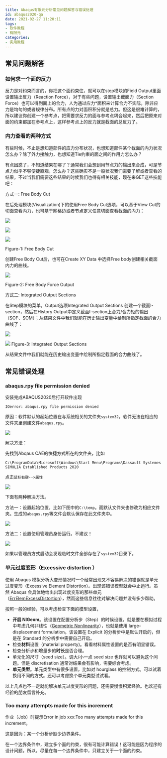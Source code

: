 ```yaml
---
title: Abaqus有限元分析常见问题解答与错误处理
id: abaqus2020-qa
date: 2021-02-27 11:20:11
tags:
- 软件教程
- 有限元
categories:
- 实用教程
---
```


## 常见问题解答

### 如何求一个面的反力

反力是对约束而言的，你把这个面约束住，就可以在step模块的Field Output里面设置输出反力（Reaction Force），对于有些问题，设置输出截面力（Section Force）也可以得到面上的合力，人为通过应力*面积来计算合力不实际，除非应力是均匀的或者规律分布。所有点的力对面积积分就是总力。但这是很难计算的，所以建议你创建一个参考点，把需要求反力的面与参考点耦合起来，然后把原来对面的约束都加在参考点上，这样参考点上的反力就是截面的总反力了。

### 内力查看的两种方式

有些时候，不止是想知道部件的应力分布状况，也想知道部件某个截面的内力状况怎么办？除了外力接触力，也想知道Tie约束的面之间的作用力怎么办？

有点困惑了，不知道结果在哪了？通常我们会想到用节点力的输出来合成，可是节点力似乎不够便捷直观，怎么办？这些确实不是一般状况我们需要了解或者查看的结果，不过当我们需要这些结果的时候我们也得有相关技能，现在来GET这些技能吧：



方式一: Free Body Cut

在后处理模块(Visualization)下的使用Free Body Cut选项，可以基于View Cut的切面查看内力，也可基于网格边或者节点定义任意切面查看截面的内力：

![](https://gitee.com/zihm/images/raw/master/hexo/20210307104905.jpg)

 

![](https://gitee.com/zihm/images/raw/master/hexo/20210307104909.jpg)

 

![](https://gitee.com/zihm/images/raw/master/hexo/20210307104913.jpg)


Figure-1:  Free Body Cut                                

创建Free Body Cut后，也可在Create XY Data 中选择Free body创建相关截面内力的曲线。

![](https://gitee.com/zihm/images/raw/master/hexo/20210307104923.jpg) 

 Figure-2:  Free Body Force Output                    

方式二: Integrated Output Sections

在Step模块的菜单，Output选项Integrated Output Sections 创建一个截面I-section，然后在History Output中定义截面I-section上合力/合力矩的输出（SOF、SOM）；从结果文件中我们就能在历史输出变量中绘制所指定截面的合力曲线了：

![](https://gitee.com/zihm/images/raw/master/hexo/20210307104926.jpg) 

![](https://gitee.com/zihm/images/raw/master/hexo/20210307104931.jpg) 
Figure-3:  Integrated Output Sections                 

从结果文件中我们就能在历史输出变量中绘制所指定截面的合力曲线了。



## 常见错误处理

### abaqus.rpy file permission denied

安装完成ABAQUS2020后打开软件出现

```
IOerror: abaqus.rpy file permission denied
```

原因：软件默认的起始位置在与系统相关的文件夹`system32`，软件无法在相应的文件夹里创建文件`abaqus.rpy`。

![](https://gitee.com/zihm/images/raw/master/hexo/20210227104009.png)



解决方法：

先找到Abqaus CAE的快捷方式所在的文件夹，比如

```
C:\ProgramData\Microsoft\Windows\Start Menu\Programs\Dassault Systemes SIMULIA Established Products 2020
```

点击`鼠标右键-->属性`

![](https://gitee.com/zihm/images/raw/master/hexo/20210227104743.png)

下面有两种解决方法。

方法一：设置起始位置，比如下图中的`C:\temp`。而默认文件夹也修改为相应文件夹。生成的`abaqus.rpy`等文件会默认保存在此文件夹中。

![](https://gitee.com/zihm/images/raw/master/hexo/20210227104145.png)



方法二：设置使用管理员身份运行。不建议！

![](https://gitee.com/zihm/images/raw/master/hexo/20210227104258.png)

如果以管理员方式启动会发现临时文件全部存在了`system32`目录下。

### 单元过度变形（Excessive distortion ）

使用 Abaqus 模拟分析大变形情况时一个经常出现又不容易解决的错误就是单元过度变形（Excessive Element Distortion）。出现该错误模型就会中止运行。虽然 Abaqus 会具体地给出出现过度变形的那些单元（[ErrElemExcessDistortion](https://cnzhx.net/fe/2015/01/29/view-errelemexcessdistortion-elements/)），然而这些信息往往对解决问题并没有多少帮助。

按照一般的经验，可以考虑检查下面的模型设置，

- **开启 NlGeom**。该设置在配置分析步（Step）的时候设置，就是要在模拟过程中考虑几何非线性（[Geometric Nonlinearity](https://www.comsol.com/blogs/what-is-geometric-nonlinearity/)），也就是使用 large-displacement formulation。该设置在 Explicit 的分析步中是默认开启的，但是在 Standard 的分析步中需要自己开启。
- 检查**材料**设置（material property)。看看材料属性设置的是否有明显错误。
- 检查分析步和增量步的**时长**是否合理。
- 单元化的尺寸（seed size）。调大/小一点 seed size 也许就可以避免这个问题。但是 discretisation 通常对结果会有影响，需要综合考虑。
- **单元类型**。单元类型中有很多设置，比如对 hourglass 的控制方式。可以试着换用不同的方式。还可以考虑换个单元类型试试看。

以上几点也不一定就能解决单元过度变形的问题，还需要慢慢积累经验。也欢迎有经验的朋友留言补充。



### Too many attempts made for this increment

作业（Job）时提示Error in job xxx:Too many attempts made for this increment。

这是因为：某一个分析步缺少边界条件。

在一个边界条件中，建立多个面的约束，很有可能计算错误！这可能是因为程序的设计问题，所以，尽量在每一个边界条件中，只建立关于一个面的约束。